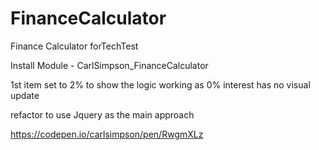 # FinanceCalculator
Finance Calculator forTechTest

Install Module - CarlSimpson_FinanceCalculator

1st item set to 2% to show the logic working as 0% interest has no visual update

refactor to use Jquery as the main approach

https://codepen.io/carlsimpson/pen/RwgmXLz
